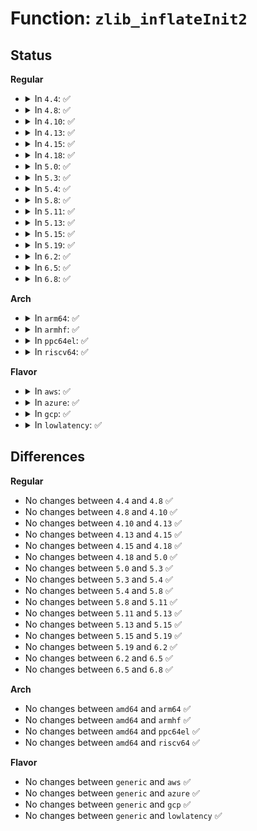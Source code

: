 # Function: <code>zlib_inflateInit2</code>

## Status
<b>Regular</b>
<ul>
<li>
<details>
<summary>In <code>4.4</code>: ✅</summary>

```c
int zlib_inflateInit2(z_streamp strm, int windowBits);
```

**Collision:** Unique Global

**Inline:** No

**Transformation:** False

**Instances:**

```
In lib/zlib_inflate/inflate.c (ffffffff81407e40)
Location: lib/zlib_inflate/inflate.c:48
Inline: False
Direct callers:
  - fs/pstore/platform.c:pstore_get_records
  - lib/decompress_inflate.c:__gunzip
  - lib/zlib_inflate/infutil.c:zlib_inflate_blob
```
**Symbols:**

```
ffffffff81407e40-ffffffff81407e9a: zlib_inflateInit2 (STB_GLOBAL)
```
</details>
</li>
<li>
<details>
<summary>In <code>4.8</code>: ✅</summary>

```c
int zlib_inflateInit2(z_streamp strm, int windowBits);
```

**Collision:** Unique Global

**Inline:** No

**Transformation:** False

**Instances:**

```
In lib/zlib_inflate/inflate.c (ffffffff8144fcd0)
Location: lib/zlib_inflate/inflate.c:48
Inline: False
Direct callers:
  - fs/squashfs/zlib_wrapper.c:zlib_uncompress
  - fs/pstore/platform.c:decompress_zlib
  - lib/decompress_inflate.c:__gunzip
  - lib/zlib_inflate/infutil.c:zlib_inflate_blob
```
**Symbols:**

```
ffffffff8144fcd0-ffffffff8144fd2a: zlib_inflateInit2 (STB_GLOBAL)
```
</details>
</li>
<li>
<details>
<summary>In <code>4.10</code>: ✅</summary>

```c
int zlib_inflateInit2(z_streamp strm, int windowBits);
```

**Collision:** Unique Global

**Inline:** No

**Transformation:** False

**Instances:**

```
In lib/zlib_inflate/inflate.c (ffffffff8146e690)
Location: lib/zlib_inflate/inflate.c:48
Inline: False
Direct callers:
  - fs/squashfs/zlib_wrapper.c:zlib_uncompress
  - fs/pstore/platform.c:decompress_zlib
  - lib/decompress_inflate.c:__gunzip
  - lib/zlib_inflate/infutil.c:zlib_inflate_blob
```
**Symbols:**

```
ffffffff8146e690-ffffffff8146e6ea: zlib_inflateInit2 (STB_GLOBAL)
```
</details>
</li>
<li>
<details>
<summary>In <code>4.13</code>: ✅</summary>

```c
int zlib_inflateInit2(z_streamp strm, int windowBits);
```

**Collision:** Unique Global

**Inline:** No

**Transformation:** False

**Instances:**

```
In lib/zlib_inflate/inflate.c (ffffffff81473c90)
Location: lib/zlib_inflate/inflate.c:48
Inline: False
Direct callers:
  - fs/squashfs/zlib_wrapper.c:zlib_uncompress
  - fs/pstore/platform.c:decompress_zlib
  - lib/zlib_inflate/infutil.c:zlib_inflate_blob
  - lib/decompress_inflate.c:__gunzip
```
**Symbols:**

```
ffffffff81473c90-ffffffff81473cea: zlib_inflateInit2 (STB_GLOBAL)
```
</details>
</li>
<li>
<details>
<summary>In <code>4.15</code>: ✅</summary>

```c
int zlib_inflateInit2(z_streamp strm, int windowBits);
```

**Collision:** Unique Global

**Inline:** No

**Transformation:** False

**Instances:**

```
In lib/zlib_inflate/inflate.c (ffffffff814a1020)
Location: lib/zlib_inflate/inflate.c:48
Inline: False
Direct callers:
  - fs/squashfs/zlib_wrapper.c:zlib_uncompress
  - fs/pstore/platform.c:decompress_zlib
  - lib/zlib_inflate/infutil.c:zlib_inflate_blob
  - lib/decompress_inflate.c:__gunzip
```
**Symbols:**

```
ffffffff814a1020-ffffffff814a107a: zlib_inflateInit2 (STB_GLOBAL)
```
</details>
</li>
<li>
<details>
<summary>In <code>4.18</code>: ✅</summary>

```c
int zlib_inflateInit2(z_streamp strm, int windowBits);
```

**Collision:** Unique Global

**Inline:** No

**Transformation:** False

**Instances:**

```
In lib/zlib_inflate/inflate.c (ffffffff814d62a0)
Location: lib/zlib_inflate/inflate.c:48
Inline: False
Direct callers:
  - fs/squashfs/zlib_wrapper.c:zlib_uncompress
  - crypto/deflate.c:deflate_decomp_init
  - crypto/deflate.c:deflate_decomp_init
  - lib/zlib_inflate/infutil.c:zlib_inflate_blob
  - lib/decompress_inflate.c:__gunzip
```
**Symbols:**

```
ffffffff814d62a0-ffffffff814d62f3: zlib_inflateInit2 (STB_GLOBAL)
```
</details>
</li>
<li>
<details>
<summary>In <code>5.0</code>: ✅</summary>

```c
int zlib_inflateInit2(z_streamp strm, int windowBits);
```

**Collision:** Unique Global

**Inline:** No

**Transformation:** False

**Instances:**

```
In lib/zlib_inflate/inflate.c (ffffffff814ead10)
Location: lib/zlib_inflate/inflate.c:48
Inline: False
Direct callers:
  - fs/squashfs/zlib_wrapper.c:zlib_uncompress
  - crypto/deflate.c:deflate_decomp_init
  - crypto/deflate.c:deflate_decomp_init
  - lib/zlib_inflate/infutil.c:zlib_inflate_blob
  - lib/decompress_inflate.c:__gunzip
```
**Symbols:**

```
ffffffff814ead10-ffffffff814ead63: zlib_inflateInit2 (STB_GLOBAL)
```
</details>
</li>
<li>
<details>
<summary>In <code>5.3</code>: ✅</summary>

```c
int zlib_inflateInit2(z_streamp strm, int windowBits);
```

**Collision:** Unique Global

**Inline:** No

**Transformation:** False

**Instances:**

```
In lib/zlib_inflate/inflate.c (ffffffff81517a70)
Location: lib/zlib_inflate/inflate.c:48
Inline: False
Direct callers:
  - fs/squashfs/zlib_wrapper.c:zlib_uncompress
  - crypto/deflate.c:deflate_decomp_init
  - crypto/deflate.c:deflate_decomp_init
  - lib/zlib_inflate/infutil.c:zlib_inflate_blob
  - lib/decompress_inflate.c:__gunzip
```
**Symbols:**

```
ffffffff81517a70-ffffffff81517ac3: zlib_inflateInit2 (STB_GLOBAL)
```
</details>
</li>
<li>
<details>
<summary>In <code>5.4</code>: ✅</summary>

```c
int zlib_inflateInit2(z_streamp strm, int windowBits);
```

**Collision:** Unique Global

**Inline:** No

**Transformation:** False

**Instances:**

```
In lib/zlib_inflate/inflate.c (ffffffff815384b0)
Location: lib/zlib_inflate/inflate.c:59
Inline: False
Direct callers:
  - fs/squashfs/zlib_wrapper.c:zlib_uncompress
  - crypto/deflate.c:deflate_decomp_init
  - crypto/deflate.c:deflate_decomp_init
  - lib/zlib_inflate/infutil.c:zlib_inflate_blob
  - lib/decompress_inflate.c:__gunzip
```
**Symbols:**

```
ffffffff815384b0-ffffffff81538503: zlib_inflateInit2 (STB_GLOBAL)
```
</details>
</li>
<li>
<details>
<summary>In <code>5.8</code>: ✅</summary>

```c
int zlib_inflateInit2(z_streamp strm, int windowBits);
```

**Collision:** Unique Global

**Inline:** No

**Transformation:** False

**Instances:**

```
In lib/zlib_inflate/inflate.c (ffffffff8159c9d0)
Location: lib/zlib_inflate/inflate.c:59
Inline: False
Direct callers:
  - fs/squashfs/zlib_wrapper.c:zlib_uncompress
  - security/apparmor/apparmorfs.c:deflate_decompress
  - crypto/deflate.c:deflate_init
  - crypto/deflate.c:zlib_deflate_alloc_ctx
  - crypto/deflate.c:deflate_alloc_ctx
  - lib/zlib_inflate/infutil.c:zlib_inflate_blob
  - lib/decompress_inflate.c:__gunzip
```
**Symbols:**

```
ffffffff8159c9d0-ffffffff8159ca23: zlib_inflateInit2 (STB_GLOBAL)
```
</details>
</li>
<li>
<details>
<summary>In <code>5.11</code>: ✅</summary>

```c
int zlib_inflateInit2(z_streamp strm, int windowBits);
```

**Collision:** Unique Global

**Inline:** No

**Transformation:** False

**Instances:**

```
In lib/zlib_inflate/inflate.c (ffffffff815b8430)
Location: lib/zlib_inflate/inflate.c:59
Inline: False
Direct callers:
  - fs/squashfs/zlib_wrapper.c:zlib_uncompress
  - security/apparmor/apparmorfs.c:deflate_decompress
  - crypto/deflate.c:deflate_init
  - crypto/deflate.c:zlib_deflate_alloc_ctx
  - crypto/deflate.c:deflate_alloc_ctx
  - lib/zlib_inflate/infutil.c:zlib_inflate_blob
  - lib/decompress_inflate.c:__gunzip
```
**Symbols:**

```
ffffffff815b8430-ffffffff815b8488: zlib_inflateInit2 (STB_GLOBAL)
```
</details>
</li>
<li>
<details>
<summary>In <code>5.13</code>: ✅</summary>

```c
int zlib_inflateInit2(z_streamp strm, int windowBits);
```

**Collision:** Unique Global

**Inline:** No

**Transformation:** False

**Instances:**

```
In lib/zlib_inflate/inflate.c (ffffffff815c32a0)
Location: lib/zlib_inflate/inflate.c:59
Inline: False
Direct callers:
  - fs/squashfs/zlib_wrapper.c:zlib_uncompress
  - security/apparmor/apparmorfs.c:rawdata_open
  - crypto/deflate.c:deflate_init
  - crypto/deflate.c:zlib_deflate_alloc_ctx
  - crypto/deflate.c:deflate_alloc_ctx
  - lib/zlib_inflate/infutil.c:zlib_inflate_blob
  - lib/decompress_inflate.c:__gunzip
```
**Symbols:**

```
ffffffff815c32a0-ffffffff815c32f8: zlib_inflateInit2 (STB_GLOBAL)
```
</details>
</li>
<li>
<details>
<summary>In <code>5.15</code>: ✅</summary>

```c
int zlib_inflateInit2(z_streamp strm, int windowBits);
```

**Collision:** Unique Global

**Inline:** No

**Transformation:** False

**Instances:**

```
In lib/zlib_inflate/inflate.c (ffffffff8162b240)
Location: lib/zlib_inflate/inflate.c:59
Inline: False
Direct callers:
  - fs/squashfs/zlib_wrapper.c:zlib_uncompress
  - security/apparmor/apparmorfs.c:rawdata_open
  - crypto/deflate.c:deflate_init
  - crypto/deflate.c:zlib_deflate_alloc_ctx
  - crypto/deflate.c:deflate_alloc_ctx
  - lib/zlib_inflate/infutil.c:zlib_inflate_blob
  - lib/decompress_inflate.c:__gunzip
```
**Symbols:**

```
ffffffff8162b240-ffffffff8162b298: zlib_inflateInit2 (STB_GLOBAL)
```
</details>
</li>
<li>
<details>
<summary>In <code>5.19</code>: ✅</summary>

```c
int zlib_inflateInit2(z_streamp strm, int windowBits);
```

**Collision:** Unique Global

**Inline:** No

**Transformation:** False

**Instances:**

```
In lib/zlib_inflate/inflate.c (ffffffff816fc800)
Location: lib/zlib_inflate/inflate.c:59
Inline: False
Direct callers:
  - fs/squashfs/zlib_wrapper.c:zlib_uncompress
  - crypto/deflate.c:deflate_init
  - lib/zlib_inflate/infutil.c:zlib_inflate_blob
  - lib/decompress_inflate.c:__gunzip
```
**Symbols:**

```
ffffffff816fc800-ffffffff816fc870: zlib_inflateInit2 (STB_GLOBAL)
```
</details>
</li>
<li>
<details>
<summary>In <code>6.2</code>: ✅</summary>

```c
int zlib_inflateInit2(z_streamp strm, int windowBits);
```

**Collision:** Unique Global

**Inline:** No

**Transformation:** False

**Instances:**

```
In lib/zlib_inflate/inflate.c (ffffffff817ef560)
Location: lib/zlib_inflate/inflate.c:59
Inline: False
Direct callers:
  - fs/squashfs/zlib_wrapper.c:zlib_uncompress
  - crypto/deflate.c:deflate_init
  - lib/zlib_inflate/infutil.c:zlib_inflate_blob
  - lib/decompress_inflate.c:__gunzip
```
**Symbols:**

```
ffffffff817ef560-ffffffff817ef5d0: zlib_inflateInit2 (STB_GLOBAL)
```
</details>
</li>
<li>
<details>
<summary>In <code>6.5</code>: ✅</summary>

```c
int zlib_inflateInit2(z_streamp strm, int windowBits);
```

**Collision:** Unique Global

**Inline:** No

**Transformation:** False

**Instances:**

```
In lib/zlib_inflate/inflate.c (ffffffff8182f8d0)
Location: lib/zlib_inflate/inflate.c:59
Inline: False
Direct callers:
  - fs/squashfs/zlib_wrapper.c:zlib_uncompress
  - crypto/deflate.c:deflate_init
  - lib/zlib_inflate/infutil.c:zlib_inflate_blob
```
**Symbols:**

```
ffffffff8182f8d0-ffffffff8182f940: zlib_inflateInit2 (STB_GLOBAL)
```
</details>
</li>
<li>
<details>
<summary>In <code>6.8</code>: ✅</summary>

```c
int zlib_inflateInit2(z_streamp strm, int windowBits);
```

**Collision:** Unique Global

**Inline:** No

**Transformation:** False

**Instances:**

```
In lib/zlib_inflate/inflate.c (ffffffff81881460)
Location: lib/zlib_inflate/inflate.c:59
Inline: False
Direct callers:
  - fs/squashfs/zlib_wrapper.c:zlib_uncompress
  - fs/pstore/platform.c:pstore_get_backend_records
  - crypto/deflate.c:deflate_init
  - crypto/deflate.c:deflate_alloc_ctx
  - lib/zlib_inflate/infutil.c:zlib_inflate_blob
```
**Symbols:**

```
ffffffff81881460-ffffffff818814d0: zlib_inflateInit2 (STB_GLOBAL)
```
</details>
</li>
</ul>
<b>Arch</b>
<ul>
<li>
<details>
<summary>In <code>arm64</code>: ✅</summary>

```c
int zlib_inflateInit2(z_streamp strm, int windowBits);
```

**Collision:** Unique Global

**Inline:** No

**Transformation:** False

**Instances:**

```
In lib/zlib_inflate/inflate.c (ffff8000106451f0)
Location: lib/zlib_inflate/inflate.c:59
Inline: False
Direct callers:
  - fs/squashfs/zlib_wrapper.c:zlib_uncompress
  - crypto/deflate.c:deflate_decomp_init
  - crypto/deflate.c:deflate_decomp_init
  - lib/zlib_inflate/infutil.c:zlib_inflate_blob
  - lib/decompress_inflate.c:__gunzip
```
**Symbols:**

```
ffff8000106451f0-ffff800010645250: zlib_inflateInit2 (STB_GLOBAL)
```
</details>
</li>
<li>
<details>
<summary>In <code>armhf</code>: ✅</summary>

```c
int zlib_inflateInit2(z_streamp strm, int windowBits);
```

**Collision:** Unique Global

**Inline:** No

**Transformation:** False

**Instances:**

```
In lib/zlib_inflate/inflate.c (c07eb97c)
Location: lib/zlib_inflate/inflate.c:59
Inline: False
Direct callers:
  - fs/squashfs/zlib_wrapper.c:zlib_uncompress
  - crypto/deflate.c:deflate_decomp_init
  - lib/zlib_inflate/infutil.c:zlib_inflate_blob
  - lib/decompress_inflate.c:__gunzip
```
**Symbols:**

```
c07eb97c-c07eb9e4: zlib_inflateInit2 (STB_GLOBAL)
```
</details>
</li>
<li>
<details>
<summary>In <code>ppc64el</code>: ✅</summary>

```c
int zlib_inflateInit2(z_streamp strm, int windowBits);
```

**Collision:** Unique Global

**Inline:** No

**Transformation:** False

**Instances:**

```
In lib/zlib_inflate/inflate.c (c0000000007f1300)
Location: lib/zlib_inflate/inflate.c:59
Inline: False
Direct callers:
  - fs/squashfs/zlib_wrapper.c:zlib_uncompress
  - crypto/deflate.c:deflate_decomp_init
  - crypto/deflate.c:deflate_decomp_init
  - lib/zlib_inflate/infutil.c:zlib_inflate_blob
  - lib/decompress_inflate.c:__gunzip
```
**Symbols:**

```
c0000000007f1300-c0000000007f1378: zlib_inflateInit2 (STB_GLOBAL)
```
</details>
</li>
<li>
<details>
<summary>In <code>riscv64</code>: ✅</summary>

```c
int zlib_inflateInit2(z_streamp strm, int windowBits);
```

**Collision:** Unique Global

**Inline:** No

**Transformation:** False

**Instances:**

```
In lib/zlib_inflate/inflate.c (ffffffe00047180e)
Location: lib/zlib_inflate/inflate.c:59
Inline: False
Direct callers:
  - fs/squashfs/zlib_wrapper.c:zlib_uncompress
  - crypto/deflate.c:deflate_decomp_init
  - crypto/deflate.c:deflate_decomp_init
  - lib/zlib_inflate/infutil.c:zlib_inflate_blob
  - lib/decompress_inflate.c:__gunzip
```
**Symbols:**

```
ffffffe00047180e-ffffffe000471864: zlib_inflateInit2 (STB_GLOBAL)
```
</details>
</li>
</ul>
<b>Flavor</b>
<ul>
<li>
<details>
<summary>In <code>aws</code>: ✅</summary>

```c
int zlib_inflateInit2(z_streamp strm, int windowBits);
```

**Collision:** Unique Global

**Inline:** No

**Transformation:** False

**Instances:**

```
In lib/zlib_inflate/inflate.c (ffffffff81530a90)
Location: lib/zlib_inflate/inflate.c:59
Inline: False
Direct callers:
  - fs/squashfs/zlib_wrapper.c:zlib_uncompress
  - crypto/deflate.c:deflate_decomp_init
  - crypto/deflate.c:deflate_decomp_init
  - lib/zlib_inflate/infutil.c:zlib_inflate_blob
  - lib/decompress_inflate.c:__gunzip
```
**Symbols:**

```
ffffffff81530a90-ffffffff81530ae3: zlib_inflateInit2 (STB_GLOBAL)
```
</details>
</li>
<li>
<details>
<summary>In <code>azure</code>: ✅</summary>

```c
int zlib_inflateInit2(z_streamp strm, int windowBits);
```

**Collision:** Unique Global

**Inline:** No

**Transformation:** False

**Instances:**

```
In lib/zlib_inflate/inflate.c (ffffffff81520d70)
Location: lib/zlib_inflate/inflate.c:59
Inline: False
Direct callers:
  - fs/squashfs/zlib_wrapper.c:zlib_uncompress
  - crypto/deflate.c:deflate_decomp_init
  - crypto/deflate.c:deflate_decomp_init
  - lib/zlib_inflate/infutil.c:zlib_inflate_blob
  - lib/decompress_inflate.c:__gunzip
```
**Symbols:**

```
ffffffff81520d70-ffffffff81520dc3: zlib_inflateInit2 (STB_GLOBAL)
```
</details>
</li>
<li>
<details>
<summary>In <code>gcp</code>: ✅</summary>

```c
int zlib_inflateInit2(z_streamp strm, int windowBits);
```

**Collision:** Unique Global

**Inline:** No

**Transformation:** False

**Instances:**

```
In lib/zlib_inflate/inflate.c (ffffffff8152c7d0)
Location: lib/zlib_inflate/inflate.c:59
Inline: False
Direct callers:
  - fs/squashfs/zlib_wrapper.c:zlib_uncompress
  - crypto/deflate.c:deflate_decomp_init
  - crypto/deflate.c:deflate_decomp_init
  - lib/zlib_inflate/infutil.c:zlib_inflate_blob
  - lib/decompress_inflate.c:__gunzip
```
**Symbols:**

```
ffffffff8152c7d0-ffffffff8152c823: zlib_inflateInit2 (STB_GLOBAL)
```
</details>
</li>
<li>
<details>
<summary>In <code>lowlatency</code>: ✅</summary>

```c
int zlib_inflateInit2(z_streamp strm, int windowBits);
```

**Collision:** Unique Global

**Inline:** No

**Transformation:** False

**Instances:**

```
In lib/zlib_inflate/inflate.c (ffffffff81546600)
Location: lib/zlib_inflate/inflate.c:59
Inline: False
Direct callers:
  - fs/squashfs/zlib_wrapper.c:zlib_uncompress
  - crypto/deflate.c:deflate_decomp_init
  - crypto/deflate.c:deflate_decomp_init
  - lib/zlib_inflate/infutil.c:zlib_inflate_blob
  - lib/decompress_inflate.c:__gunzip
```
**Symbols:**

```
ffffffff81546600-ffffffff81546653: zlib_inflateInit2 (STB_GLOBAL)
```
</details>
</li>
</ul>

## Differences
<b>Regular</b>
<ul>
<li>
No changes between <code>4.4</code> and <code>4.8</code> ✅
</li>
<li>
No changes between <code>4.8</code> and <code>4.10</code> ✅
</li>
<li>
No changes between <code>4.10</code> and <code>4.13</code> ✅
</li>
<li>
No changes between <code>4.13</code> and <code>4.15</code> ✅
</li>
<li>
No changes between <code>4.15</code> and <code>4.18</code> ✅
</li>
<li>
No changes between <code>4.18</code> and <code>5.0</code> ✅
</li>
<li>
No changes between <code>5.0</code> and <code>5.3</code> ✅
</li>
<li>
No changes between <code>5.3</code> and <code>5.4</code> ✅
</li>
<li>
No changes between <code>5.4</code> and <code>5.8</code> ✅
</li>
<li>
No changes between <code>5.8</code> and <code>5.11</code> ✅
</li>
<li>
No changes between <code>5.11</code> and <code>5.13</code> ✅
</li>
<li>
No changes between <code>5.13</code> and <code>5.15</code> ✅
</li>
<li>
No changes between <code>5.15</code> and <code>5.19</code> ✅
</li>
<li>
No changes between <code>5.19</code> and <code>6.2</code> ✅
</li>
<li>
No changes between <code>6.2</code> and <code>6.5</code> ✅
</li>
<li>
No changes between <code>6.5</code> and <code>6.8</code> ✅
</li>
</ul>
<b>Arch</b>
<ul>
<li>
No changes between <code>amd64</code> and <code>arm64</code> ✅
</li>
<li>
No changes between <code>amd64</code> and <code>armhf</code> ✅
</li>
<li>
No changes between <code>amd64</code> and <code>ppc64el</code> ✅
</li>
<li>
No changes between <code>amd64</code> and <code>riscv64</code> ✅
</li>
</ul>
<b>Flavor</b>
<ul>
<li>
No changes between <code>generic</code> and <code>aws</code> ✅
</li>
<li>
No changes between <code>generic</code> and <code>azure</code> ✅
</li>
<li>
No changes between <code>generic</code> and <code>gcp</code> ✅
</li>
<li>
No changes between <code>generic</code> and <code>lowlatency</code> ✅
</li>
</ul>
